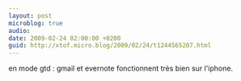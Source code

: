 ```yaml
---
layout: post
microblog: true
audio: 
date: 2009-02-24 02:00:00 +0200
guid: http://xtof.micro.blog/2009/02/24/t1244565207.html
---
```

en mode gtd : gmail et evernote fonctionnent très bien sur l'iphone.
